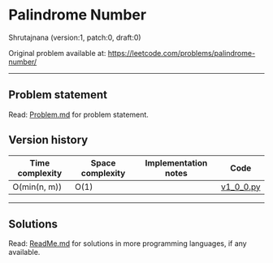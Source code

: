 [//]: # ( ------------------------------------------------------------------ {c)
[//]: # ( COPYRIGHT 2022 Dwij Bavisi <dwijbavisi@gmail.com>                  {c)
[//]: # ( Licensed under:                                                    {c)
[//]: # (     Taciturn Coder's `License to Hack` License                     {c)
[//]: # (     TC's L2H 1.0                                                   {c)
[//]: # ( A copy of the License may be obtained from:                        {c)
[//]: # (     https://TaciturnCoder.github.io/TCsL2H/legalcode/1.0           {c)
[//]: # ( See the License for the permissions and limitations.               {c)
[//]: # ( ------------------------------------------------------------------ {c)

# Palindrome Number
Shrutajnana (version:1, patch:0, draft:0)

Original problem available at: https://leetcode.com/problems/palindrome-number/

---
## Problem statement
Read: [Problem.md](../Problem.md) for problem statement.

## Version history
| Time complexity | Space complexity | Implementation notes | Code |
| --- | --- | --- | --- |
| O(min(n, m)) | O(1) | | [v1_0_0.py](v1_0_0.py) |

---
## Solutions
Read: [ReadMe.md](../ReadMe.md) for solutions in more programming languages, if any available.
